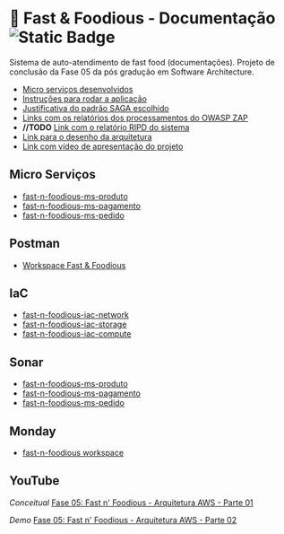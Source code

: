 # 🍔 Fast & Foodious - Documentação ![Static Badge](https://img.shields.io/badge/v1.0.0-version?logo=&color=%232496ED&labelColor=white&label=fast-n-foodious-docs)

Sistema de auto-atendimento de fast food (documentações). Projeto de conclusão da Fase 05 da pós gradução em Software Architecture.

* [Micro serviços desenvolvidos](#micro-serviços)
* [Instruções para rodar a aplicação](https://github.com/rodrigo-ottero/fast-n-foodious-ms-produto/tree/main?tab=readme-ov-file#%EF%B8%8F-execução-em-modo-produção-avaliação-fiap)
* [Justificativa do padrão SAGA escolhido](/saga/saga-coreografado.md)
* [Links com os relatórios dos processamentos do OWASP ZAP](/owasp/README.md)
* **//TODO** [Link com o relatório RIPD do sistema](/ripd/README.md)
* [Link para o desenho da arquitetura](/diagramas/pdf/fast-n-foodious-aws.drawio.pdf)
* [Link com vídeo de apresentação do projeto](#youtube)

## Micro Serviços
- [fast-n-foodious-ms-produto](https://github.com/rodrigo-ottero/fast-n-foodious-ms-produto)
- [fast-n-foodious-ms-pagamento](https://github.com/rodrigo-ottero/fast-n-foodious-ms-pagamento)
- [fast-n-foodious-ms-pedido](https://github.com/rodrigo-ottero/fast-n-foodious-ms-pedido)

## Postman
- [Workspace Fast & Foodious](https://renato-rs.postman.co/workspace/FIAP~9ea51334-b5bd-4327-8363-fd4c265c9dea/overview)

## IaC
- [fast-n-foodious-iac-network](https://github.com/rodrigo-ottero/fast-n-foodious-iac-network)
- [fast-n-foodious-iac-storage](https://github.com/rodrigo-ottero/fast-n-foodious-iac-storage)
- [fast-n-foodious-iac-compute](https://github.com/rodrigo-ottero/fast-n-foodious-iac-compute)

## Sonar
- [fast-n-foodious-ms-produto](https://sonarcloud.io/summary/overall?id=fast-n-foodious-org_ms-produto)
- [fast-n-foodious-ms-pagamento](https://sonarcloud.io/summary/overall?id=fast-n-foodious-org_fast-n-foodious-ms-pagamento)
- [fast-n-foodious-ms-pedido](https://sonarcloud.io/summary/overall?id=fast-n-foodious-org_fast-n-foodious-ms-pedido)

## Monday
- [fast-n-foodious workspace](https://fast-n-foodious.monday.com/workspaces/4361241)

## YouTube
*Conceitual*
[Fase 05: Fast n' Foodious - Arquitetura AWS - Parte 01](https://www.youtube.com/watch?v=6LlpKkwPdTw)

*Demo*
[Fase 05: Fast n' Foodious - Arquitetura AWS - Parte 02](https://www.youtube.com/watch?v=UXSolm7wukU)